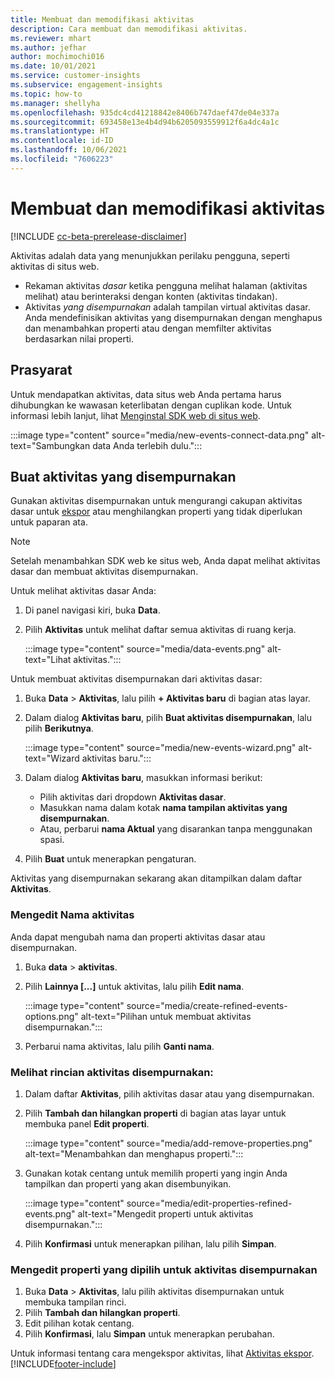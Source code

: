 ```yaml
---
title: Membuat dan memodifikasi aktivitas
description: Cara membuat dan memodifikasi aktivitas.
ms.reviewer: mhart
ms.author: jefhar
author: mochimochi016
ms.date: 10/01/2021
ms.service: customer-insights
ms.subservice: engagement-insights
ms.topic: how-to
ms.manager: shellyha
ms.openlocfilehash: 935dc4cd41218842e8406b747daef47de04e337a
ms.sourcegitcommit: 693458e13e4b4d94b6205093559912f6a4dc4a1c
ms.translationtype: HT
ms.contentlocale: id-ID
ms.lasthandoff: 10/06/2021
ms.locfileid: "7606223"
---
```

# <a name="create-and-modify-events"></a>Membuat dan memodifikasi aktivitas

[!INCLUDE [cc-beta-prerelease-disclaimer](includes/cc-beta-prerelease-disclaimer.md)]

Aktivitas adalah data yang menunjukkan perilaku pengguna, seperti aktivitas di situs web.

- Rekaman aktivitas *dasar* ketika pengguna melihat halaman (aktivitas melihat) atau berinteraksi dengan konten (aktivitas tindakan).
- Aktivitas *yang disempurnakan* adalah tampilan virtual aktivitas dasar. Anda mendefinisikan aktivitas yang disempurnakan dengan menghapus dan menambahkan properti atau dengan memfilter aktivitas berdasarkan nilai properti.

## <a name="prerequisites"></a>Prasyarat

Untuk mendapatkan aktivitas, data situs web Anda pertama harus dihubungkan ke wawasan keterlibatan dengan cuplikan kode. Untuk informasi lebih lanjut, lihat [Menginstal SDK web di situs web](instrument-website.md).

 :::image type="content" source="media/new-events-connect-data.png" alt-text="Sambungkan data Anda terlebih dulu.":::

## <a name="create-refined-events"></a>Buat aktivitas yang disempurnakan

Gunakan aktivitas disempurnakan untuk mengurangi cakupan aktivitas dasar untuk [ekspor](export-events.md) atau menghilangkan properti yang tidak diperlukan untuk paparan ata.

> [!NOTE]
> Setelah menambahkan SDK web ke situs web, Anda dapat melihat aktivitas dasar dan membuat aktivitas disempurnakan. 

Untuk melihat aktivitas dasar Anda:

1. Di panel navigasi kiri, buka **Data**.

1. Pilih **Aktivitas** untuk melihat daftar semua aktivitas di ruang kerja.

    :::image type="content" source="media/data-events.png" alt-text="Lihat aktivitas.":::

Untuk membuat aktivitas disempurnakan dari aktivitas dasar: 

1. Buka **Data** > **Aktivitas**, lalu pilih **+ Aktivitas baru** di bagian atas layar.

1. Dalam dialog **Aktivitas baru**, pilih **Buat aktivitas disempurnakan**, lalu pilih **Berikutnya**.
   
     :::image type="content" source="media/new-events-wizard.png" alt-text="Wizard aktivitas baru.":::
     
1. Dalam dialog **Aktivitas baru**, masukkan informasi berikut:

   - Pilih aktivitas dari dropdown **Aktivitas dasar**.
   - Masukkan nama dalam kotak **nama tampilan aktivitas yang disempurnakan**.
   - Atau, perbarui **nama Aktual** yang disarankan tanpa menggunakan spasi.

1. Pilih **Buat** untuk menerapkan pengaturan.

Aktivitas yang disempurnakan sekarang akan ditampilkan dalam daftar **Aktivitas**.

### <a name="edit-event-name"></a>Mengedit Nama aktivitas

Anda dapat mengubah nama dan properti aktivitas dasar atau disempurnakan.

1. Buka **data** > **aktivitas**. 

1. Pilih **Lainnya [...]** untuk aktivitas, lalu pilih **Edit nama**.
    
     :::image type="content" source="media/create-refined-events-options.png" alt-text="Pilihan untuk membuat aktivitas disempurnakan.":::

3. Perbarui nama aktivitas, lalu pilih **Ganti nama**.

### <a name="view-the-details-of-a-refined-event"></a>Melihat rincian aktivitas disempurnakan:

1. Dalam daftar **Aktivitas**, pilih aktivitas dasar atau yang disempurnakan. 

1. Pilih **Tambah dan hilangkan properti** di bagian atas layar untuk membuka panel **Edit properti**. 

     :::image type="content" source="media/add-remove-properties.png" alt-text="Menambahkan dan menghapus properti.":::

1. Gunakan kotak centang untuk memilih properti yang ingin Anda tampilkan dan properti yang akan disembunyikan. 

   :::image type="content" source="media/edit-properties-refined-events.png" alt-text="Mengedit properti untuk aktivitas disempurnakan.":::

1. Pilih **Konfirmasi** untuk menerapkan pilihan, lalu pilih **Simpan**.


### <a name="edit-selected-properties-for-a-refined-event"></a>Mengedit properti yang dipilih untuk aktivitas disempurnakan

1. Buka **Data** > **Aktivitas**, lalu pilih aktivitas disempurnakan untuk membuka tampilan rinci.
1. Pilih **Tambah dan hilangkan properti**. 
1. Edit pilihan kotak centang.
1. Pilih **Konfirmasi**, lalu **Simpan** untuk menerapkan perubahan.

Untuk informasi tentang cara mengekspor aktivitas, lihat [Aktivitas ekspor](export-events.md).
[!INCLUDE[footer-include](../includes/footer-banner.md)]
